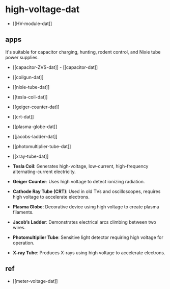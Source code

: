 
# high-voltage-dat


- [[HV-module-dat]]

## apps 

It's suitable for capacitor charging, hunting, rodent control, and Nixie tube power supplies.

- [[capacitor-ZVS-dat]] - [[capacitor-dat]]

- [[coilgun-dat]] 
- [[nixie-tube-dat]]
- [[tesla-coil-dat]]
- [[geiger-counter-dat]]
- [[crt-dat]]
- [[plasma-globe-dat]]
- [[jacobs-ladder-dat]]
- [[photomultiplier-tube-dat]]
- [[xray-tube-dat]]

- **Tesla Coil**: Generates high-voltage, low-current, high-frequency alternating-current electricity.
- **Geiger Counter**: Uses high voltage to detect ionizing radiation.
- **Cathode Ray Tube (CRT)**: Used in old TVs and oscilloscopes, requires high voltage to accelerate electrons.
- **Plasma Globe**: Decorative device using high voltage to create plasma filaments.
- **Jacob’s Ladder**: Demonstrates electrical arcs climbing between two wires.
- **Photomultiplier Tube**: Sensitive light detector requiring high voltage for operation.
- **X-ray Tube**: Produces X-rays using high voltage to accelerate electrons.



## ref 

- [[meter-voltage-dat]]